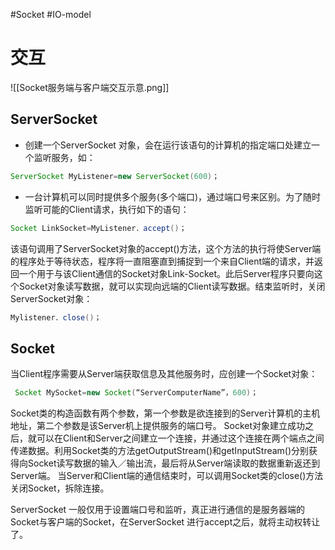 #Socket #IO-model 
# 交互

![[Socket服务端与客户端交互示意.png]]


## ServerSocket
- 创建一个ServerSocket 对象，会在运行该语句的计算机的指定端口处建立一个监听服务，如：
```java
ServerSocket MyListener=new ServerSocket(600)；
```
- 一台计算机可以同时提供多个服务(多个端口)，通过端口号来区别。为了随时监听可能的Client请求，执行如下的语句：
```java
Socket LinkSocket=MyListener．accept()；
```
该语句调用了ServerSocket对象的accept()方法，这个方法的执行将使Server端的程序处于等待状态，程序将一直阻塞直到捕捉到一个来自Client端的请求，并返回一个用于与该Client通信的Socket对象Link-Socket。此后Server程序只要向这个Socket对象读写数据，就可以实现向远端的Client读写数据。结束监听时，关闭ServerSocket对象：
```java
Mylistener．close()；
```
## Socket
当Client程序需要从Server端获取信息及其他服务时，应创建一个Socket对象：
```java
 Socket MySocket=new Socket(“ServerComputerName”，600)；
```
Socket类的构造函数有两个参数，第一个参数是欲连接到的Server计算机的主机地址，第二个参数是该Server机上提供服务的端口号。
Socket对象建立成功之后，就可以在Client和Server之间建立一个连接，并通过这个连接在两个端点之间传递数据。利用Socket类的方法getOutputStream()和getInputStream()分别获得向Socket读写数据的输入／输出流，最后将从Server端读取的数据重新返还到Server端。
当Server和Client端的通信结束时，可以调用Socket类的close()方法关闭Socket，拆除连接。

ServerSocket 一般仅用于设置端口号和监听，真正进行通信的是服务器端的Socket与客户端的Socket，在ServerSocket 进行accept之后，就将主动权转让了。